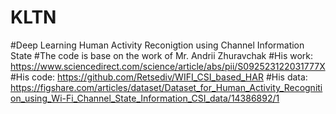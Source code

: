 # KLTN
#Deep Learning Human Activity Reconigtion using Channel Information State
#The code is base on the work of Mr. Andrii Zhuravchak
#His work: https://www.sciencedirect.com/science/article/abs/pii/S092523122031777X
#His code: https://github.com/Retsediv/WIFI_CSI_based_HAR
#His data: https://figshare.com/articles/dataset/Dataset_for_Human_Activity_Recognition_using_Wi-Fi_Channel_State_Information_CSI_data/14386892/1

